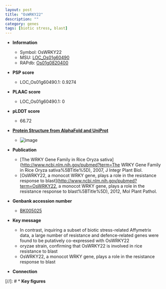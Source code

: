 ```yaml
---
layout: post
title: "OsWRKY22"
description: ""
category: genes
tags: [biotic stress, blast]
---
```


* **Information**  
    + Symbol: OsWRKY22  
    + MSU: [LOC_Os01g60490](http://rice.plantbiology.msu.edu/cgi-bin/ORF_infopage.cgi?orf=LOC_Os01g60490)  
    + RAPdb: [Os01g0820400](http://rapdb.dna.affrc.go.jp/viewer/gbrowse_details/irgsp1?name=Os01g0820400)  

* **PSP score**  
    + LOC_Os01g60490.1: 0.9274 

* **PLAAC score**  
    + LOC_Os01g60490.1: 0 

* **pLDDT score**
    + 66.72

* **[Protein Structure from AlphaFold and UniProt](https://www.uniprot.org/uniprotkb/Q8SA13/entry#structure)**
    + ![image](https://ricepsp.github.io/images/Q8/AF-Q8SA13-F1.png)

* **Publication**  
    + [The WRKY Gene Family in Rice Oryza sativa](http://www.ncbi.nlm.nih.gov/pubmed?term=The WRKY Gene Family in Rice Oryza sativa%5BTitle%5D), 2007, J Integr Plant Biol.
    + [OsWRKY22, a monocot WRKY gene, plays a role in the resistance response to blast](http://www.ncbi.nlm.nih.gov/pubmed?term=OsWRKY22, a monocot WRKY gene, plays a role in the resistance response to blast%5BTitle%5D), 2012, Mol Plant Pathol.

* **Genbank accession number**  
    + [BK005025](http://www.ncbi.nlm.nih.gov/nuccore/BK005025)

* **Key message**  
    + In contrast, inquiring a subset of biotic stress-related Affymetrix data, a large number of resistance and defence-related genes were found to be putatively co-expressed with OsWRKY22
    + oryzae strain, confirming that OsWRKY22 is involved in rice resistance to blast
    + OsWRKY22, a monocot WRKY gene, plays a role in the resistance response to blast

* **Connection**  

[//]: # * **Key figures**  



